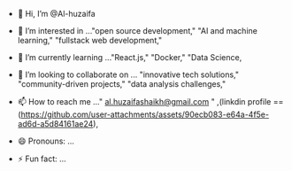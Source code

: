 - 👋 Hi, I’m @Al-huzaifa
- 👀 I’m interested in ..."open source development," "AI and machine learning," "fullstack web development,"
- 🌱 I’m currently learning ..."React.js," "Docker," "Data Science,
- 💞️ I’m looking to collaborate on ... "innovative tech solutions," "community-driven projects," "data analysis challenges," 
- 📫 How to reach me ..."  al.huzaifashaikh@gmail.com  " ,(linkdin profile == (https://github.com/user-attachments/assets/90ecb083-e64a-4f5e-ad6d-a5d84161ae24),

- 😄 Pronouns: ...
- ⚡ Fun fact: ...

<!---
Al-huzaifa/Al-huzaifa is a ✨ special ✨ repository because its `README.md` (this file) appears on your GitHub profile.
You can click the Preview link to take a look at your changes.
--->
